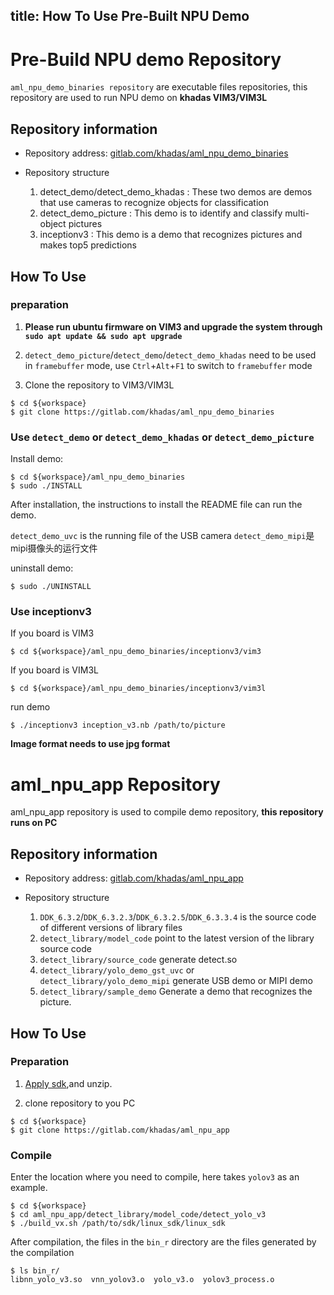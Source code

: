 title: How To Use Pre-Built NPU Demo
---

# Pre-Build NPU demo Repository

`aml_npu_demo_binaries repository` are executable files repositories, this repository are used to run NPU demo on **khadas VIM3/VIM3L**

## Repository information

* Repository address: [gitlab.com/khadas/aml_npu_demo_binaries](https://gitlab.com/khadas/aml_npu_demo_binaries)

* Repository structure

    1. detect_demo/detect_demo_khadas : These two demos are demos that use cameras to recognize objects for classification
    2. detect_demo_picture : This demo is to identify and classify multi-object pictures
    3. inceptionv3 : This demo is a demo that recognizes pictures and makes top5 predictions


## How To Use

### preparation

1. **Please run ubuntu firmware on VIM3 and upgrade the system through `sudo apt update && sudo apt upgrade`**

2. `detect_demo_picture`/`detect_demo`/`detect_demo_khadas` need to be used in `framebuffer` mode, use `Ctrl`+`Alt`+`F1` to switch to `framebuffer` mode

3. Clone the repository to VIM3/VIM3L

```shell
$ cd ${workspace}
$ git clone https://gitlab.com/khadas/aml_npu_demo_binaries
```

### Use `detect_demo` or `detect_demo_khadas` or `detect_demo_picture`

Install demo:

```shell
$ cd ${workspace}/aml_npu_demo_binaries
$ sudo ./INSTALL
```
After installation, the instructions to install the README file can run the demo.

`detect_demo_uvc` is the running file of the USB camera
`detect_demo_mipi`是mipi摄像头的运行文件

uninstall demo:

```shell
$ sudo ./UNINSTALL
```

### Use inceptionv3

If you board is VIM3

```shell
$ cd ${workspace}/aml_npu_demo_binaries/inceptionv3/vim3
```

If you board is VIM3L

```shell
$ cd ${workspace}/aml_npu_demo_binaries/inceptionv3/vim3l
```

run demo

```shell
$ ./inceptionv3 inception_v3.nb /path/to/picture
```

**Image format needs to use jpg format**

# aml_npu_app Repository

aml_npu_app repository is used to compile demo repository, **this repository runs on PC**

## Repository information

* Repository address: [gitlab.com/khadas/aml_npu_app](https://gitlab.com/khadas/aml_npu_app) 

* Repository structure

    1. `DDK_6.3.2`/`DDK_6.3.2.3`/`DDK_6.3.2.5`/`DDK_6.3.3.4` is the source code of different versions of library files
    2. `detect_library/model_code` point to the latest version of the library source code
    3. `detect_library/source_code` generate detect.so
    4. `detect_library/yolo_demo_gst_uvc` or `detect_library/yolo_demo_mipi` generate USB demo or MIPI demo
    5. `detect_library/sample_demo` Generate a demo that recognizes the picture.


## How To Use

### Preparation

1. [Apply sdk](https://www.khadas.com/npu-toolkit-vim3),and unzip.

2. clone repository to you PC

```shell
$ cd ${workspace}
$ git clone https://gitlab.com/khadas/aml_npu_app
```

### Compile

Enter the location where you need to compile, here takes `yolov3` as an example.

```shell
$ cd ${workspace}
$ cd aml_npu_app/detect_library/model_code/detect_yolo_v3
$ ./build_vx.sh /path/to/sdk/linux_sdk/linux_sdk
```

After compilation, the files in the `bin_r` directory are the files generated by the compilation

```shell
$ ls bin_r/
libnn_yolo_v3.so  vnn_yolov3.o  yolo_v3.o  yolov3_process.o
```

